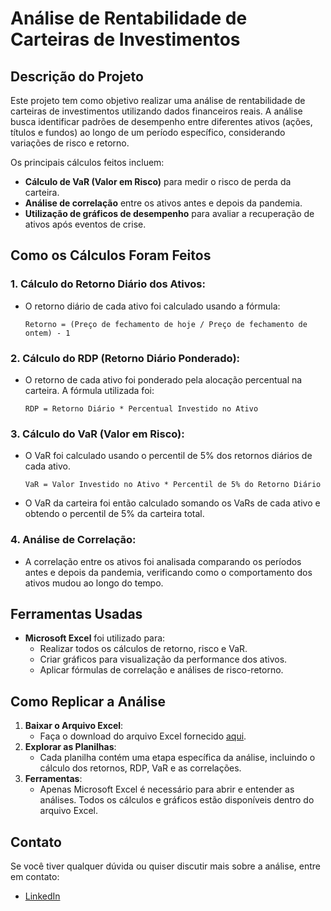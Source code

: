 # Análise de Rentabilidade de Carteiras de Investimentos

## Descrição do Projeto
Este projeto tem como objetivo realizar uma análise de rentabilidade de carteiras de investimentos utilizando dados financeiros reais. A análise busca identificar padrões de desempenho entre diferentes ativos (ações, títulos e fundos) ao longo de um período específico, considerando variações de risco e retorno.

Os principais cálculos feitos incluem:
- **Cálculo de VaR (Valor em Risco)** para medir o risco de perda da carteira.
- **Análise de correlação** entre os ativos antes e depois da pandemia.
- **Utilização de gráficos de desempenho** para avaliar a recuperação de ativos após eventos de crise.

## Como os Cálculos Foram Feitos
### 1. **Cálculo do Retorno Diário dos Ativos:**
   - O retorno diário de cada ativo foi calculado usando a fórmula:
     ```
     Retorno = (Preço de fechamento de hoje / Preço de fechamento de ontem) - 1
     ```

### 2. **Cálculo do RDP (Retorno Diário Ponderado):**
   - O retorno de cada ativo foi ponderado pela alocação percentual na carteira. A fórmula utilizada foi:
     ```
     RDP = Retorno Diário * Percentual Investido no Ativo
     ```

### 3. **Cálculo do VaR (Valor em Risco):**
   - O VaR foi calculado usando o percentil de 5% dos retornos diários de cada ativo.
     ```
     VaR = Valor Investido no Ativo * Percentil de 5% do Retorno Diário
     ```
   - O VaR da carteira foi então calculado somando os VaRs de cada ativo e obtendo o percentil de 5% da carteira total.

### 4. **Análise de Correlação:**
   - A correlação entre os ativos foi analisada comparando os períodos antes e depois da pandemia, verificando como o comportamento dos ativos mudou ao longo do tempo.

## Ferramentas Usadas
- **Microsoft Excel** foi utilizado para:
  - Realizar todos os cálculos de retorno, risco e VaR.
  - Criar gráficos para visualização da performance dos ativos.
  - Aplicar fórmulas de correlação e análises de risco-retorno.

## Como Replicar a Análise
1. **Baixar o Arquivo Excel**:
   - Faça o download do arquivo Excel fornecido [aqui](link_para_o_arquivo).
2. **Explorar as Planilhas**:
   - Cada planilha contém uma etapa específica da análise, incluindo o cálculo dos retornos, RDP, VaR e as correlações.
3. **Ferramentas**:
   - Apenas Microsoft Excel é necessário para abrir e entender as análises. Todos os cálculos e gráficos estão disponíveis dentro do arquivo Excel.

## Contato
Se você tiver qualquer dúvida ou quiser discutir mais sobre a análise, entre em contato:
- [LinkedIn](https://www.linkedin.com/in/seu-perfil)
